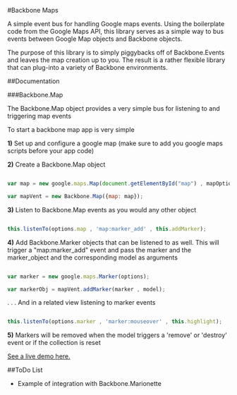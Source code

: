 #Backbone Maps

A simple event bus for handling Google maps events. Using the boilerplate code from the Google Maps API, this library serves as a simple way to bus events between Google Map objects and Backbone objects. 

The purpose of this library is to simply piggybacks off of Backbone.Events and leaves the map creation up to you. The result is a rather flexible library that can plug-into a variety of Backbone environments.

##Documentation

###Backbone.Map

The Backbone.Map object provides a very simple bus for listening to and triggering map events

To start a backbone map app is very simple

**1)** Set up and configure a google map (make sure to add you google maps scripts before your app code)

**2)** Create a Backbone.Map object

```javascript

var map = new google.maps.Map(document.getElementById("map") , mapOptions);

var mapVent = new Backbone.Map({map: map});

```

**3)** Listen to Backbone.Map events as you would any other object

```javascript 

this.listenTo(options.map , 'map:marker_add' , this.addMarker);

```

**4)** Add Backbone.Marker objects that can be listened to as well. This will trigger a "map:marker_add" event and pass the marker and the marker_object and the corresponding model as arguments

```javascript

var marker = new google.maps.Marker(options);

var markerObj = mapVent.addMarker(marker , model);

```

. . . And in a related view listening to marker events

```javascript

this.listenTo(options.marker , 'marker:mouseover' , this.highlight);

```

**5)** Markers will be removed when the model triggers a 'remove' or 'destroy' event or if the collection is reset

[See a live demo here.](http://sarmstrong.github.io/backbone_maps/examples/)

##ToDo List

- Example of integration with Backbone.Marionette




